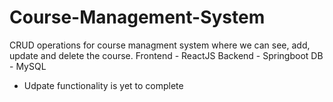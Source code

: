# Course-Management-System
CRUD operations for course managment system where we can see, add, update and delete the course.
Frontend - ReactJS
Backend - Springboot
DB - MySQL
* Udpate functionality is yet to complete
